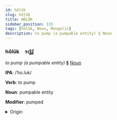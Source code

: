 ```yaml
---
id: hôlûk
slug: hôlûk
title: HÔLÛK
sidebar_position: 133
tags: [hôlûk, Noun, Mongolic]
description: to pump (a pumpable entity) § Noun
---
```


### hôlûk&emsp;<span kind="abugida">ɂıʓ̑ʄ</span>

*to pump (a pumpable entity)* **§** [Noun](../../tags/Noun)

**IPA**: /ˈho.luk/

**Verb**: to pump

**Noun**: pumpable entity

**Modifier**: pumped

<details>
    <summary>Origin</summary>
    Mongolian хөөрөг xöörög [ˈxoːɾʊk]<br/>
    <em>Mongolic Language Family</em>
</details>